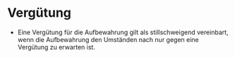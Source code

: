 # Vergütung

- Eine Vergütung für die Aufbewahrung gilt als stillschweigend vereinbart, wenn die Aufbewahrung den Umständen nach nur gegen eine Vergütung zu erwarten ist.

